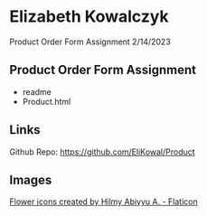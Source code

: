 # Elizabeth Kowalczyk

Product Order Form Assignment
2/14/2023


## Product Order Form Assignment
* readme
* Product.html

## Links

Github Repo: https://github.com/EliKowal/Product

## Images


<a href="https://www.flaticon.com/free-icons/flower" title="flower icons">Flower icons created by Hilmy Abiyyu A. - Flaticon</a>